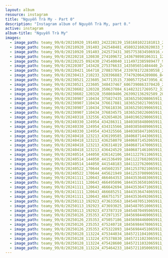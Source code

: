 ```yaml
---
layout: album
resource: instagram
title: "Nguyễn Trà My - Part 0"
description: "Instagram album of Nguyễn Trà My, part 0."
active: instagram
album-title: "Nguyễn Trà My"
images:
  - image_path: teamy_99/0/20210920_191403_242228139_1581601022181013_2038206486455308856_n.jpg
  - image_path: teamy_99/0/20210920_191403_242548481_4580321602020033_5916588600094885441_n.jpg
  - image_path: teamy_99/0/20210920_191403_242573431_3057753834506916_4845326917827230268_n.jpg
  - image_path: teamy_99/0/20220218_120830_274109672_143679898106311_1253457996972092222_n.jpg
  - image_path: teamy_99/0/20220225_092430_274540040_1114972385989477_9061779507051455636_n.jpg
  - image_path: teamy_99/0/20220307_143428_275376633_143505651484440_2430499840087623605_n.jpg
  - image_path: teamy_99/0/20220421_164718_278837854_2339781722830558_231386009917163912_n.jpg
  - image_path: teamy_99/0/20230413_210233_328396883_774792064289086_8438766217498017315_n.jpg
  - image_path: teamy_99/0/20230521_223605_347713515_730057725473956_4301778816055489687_n.jpg
  - image_path: teamy_99/0/20230521_223605_348437467_6067390863370420_2845864468372850744_n.jpg
  - image_path: teamy_99/0/20230602_120328_350637084_614823217269572_3395254699230234986_n.jpg
  - image_path: teamy_99/0/20230602_120328_350869406_263992136292589_2008807367536841296_n.jpg
  - image_path: teamy_99/0/20230907_110434_375827435_18365250208065911_4451922668295260080_n.jpg
  - image_path: teamy_99/0/20230907_110434_376617881_18365250217065911_5129316439973697552_n.jpg
  - image_path: teamy_99/0/20230907_110434_376618336_18365250199065911_1527611757838615508_n.jpg
  - image_path: teamy_99/0/20230907_110434_376834575_18365250226065911_2225847857452428104_n.jpg
  - image_path: teamy_99/0/20240318_132556_432654026_18401963290065911_5599895991303614776_n.jpg
  - image_path: teamy_99/0/20240330_124954_434286311_18403858480065911_7530335078876847690_n.jpg
  - image_path: teamy_99/0/20240330_124954_434315566_18403858489065911_5295284225568018577_n.jpg
  - image_path: teamy_99/0/20240330_124954_434325566_18403858471065911_3208234109556011363_n.jpg
  - image_path: teamy_99/0/20240418_123213_436199585_18406871443065911_7678533920811604456_n.jpg
  - image_path: teamy_99/0/20240418_123213_436258079_18406871452065911_4497906076146441663_n.jpg
  - image_path: teamy_99/0/20240418_123213_436314819_18406871470065911_9098149134458262363_n.jpg
  - image_path: teamy_99/0/20240418_123213_436424529_18406871461065911_4493807135431843285_n.jpg
  - image_path: teamy_99/0/20240514_144050_436142106_18411227611065911_5505296915994657008_n.jpg
  - image_path: teamy_99/0/20240514_144050_441536499_18411227602065911_706033977269452418_n.jpg
  - image_path: teamy_99/0/20240514_144050_441548183_18411227620065911_6017882612378090253_n.jpg
  - image_path: teamy_99/0/20240522_170644_445602357_18412537021065911_8763895896863804583_n.jpg
  - image_path: teamy_99/0/20240522_170644_445621949_18412537009065911_5973400965737675230_n.jpg
  - image_path: teamy_99/0/20241111_120643_466464353_18443536483065911_2779106517754020280_n.jpg
  - image_path: teamy_99/0/20241111_120643_466495896_18443536501065911_4823570393807315916_n.jpg
  - image_path: teamy_99/0/20241111_120643_466642694_18443536471065911_1512849291954052163_n.jpg
  - image_path: teamy_99/0/20241111_120643_466685251_18443536474065911_4503395546497343264_n.jpg
  - image_path: teamy_99/0/20241111_120643_466751757_18443536492065911_8565889349297706494_n.jpg
  - image_path: teamy_99/0/20250113_192923_473633563_18454870513065911_5807330979331757126_n.jpg
  - image_path: teamy_99/0/20250113_192923_473693025_18454870510065911_1459152750649682741_n.jpg
  - image_path: teamy_99/0/20250113_192923_473787319_18454870495065911_3481463289958809133_n.jpg
  - image_path: teamy_99/0/20250126_235353_472971357_18456984469065911_7926681759838184679_n.jpg
  - image_path: teamy_99/0/20250126_235353_475057186_18456984460065911_2275932692146751122_n.jpg
  - image_path: teamy_99/0/20250126_235353_475240718_18456984478065911_5050482124342786128_n.jpg
  - image_path: teamy_99/0/20250126_235353_475322893_18456984451065911_8729910827257698986_n.jpg
  - image_path: teamy_99/0/20250128_113224_475344034_18457211041065911_5972526762018885468_n.jpg
  - image_path: teamy_99/0/20250128_113224_475378830_18457211023065911_7638270756978406812_n.jpg
  - image_path: teamy_99/0/20250128_113224_475428600_18457211032065911_8713387965718661022_n.jpg
  - image_path: teamy_99/0/20250128_113224_475464233_18457211050065911_5917819081414327918_n.jpg
---
```

